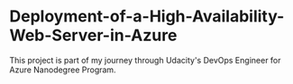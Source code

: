 # Deployment-of-a-High-Availability-Web-Server-in-Azure
This project is part of my journey through Udacity's DevOps Engineer for Azure Nanodegree Program.

